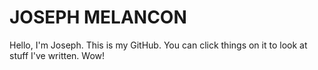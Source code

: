 # JOSEPH MELANCON

Hello, I'm Joseph. This is my GitHub. You can click things on it to look at stuff I've written. Wow!
